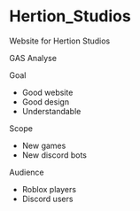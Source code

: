# Hertion_Studios
Website for Hertion Studios

GAS Analyse

Goal
* Good website
* Good design
* Understandable

Scope 
* New games
* New discord bots

Audience
* Roblox players
* Discord users
